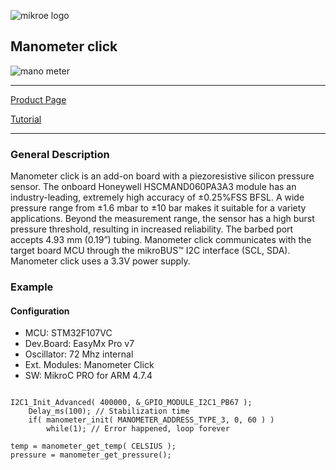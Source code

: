 ![mikroe logo](http://www.mikroe.com/img/designs/beta/logo_small.pn)

## Manometer click
![mano meter](URL)


---
[Product Page](http://www.mikroe.com/click/)

[Tutorial](http://learn.mikroe.com/industrial-solution-pressures/)

---

### General Description
Manometer click is an add-on board with a piezoresistive silicon pressure sensor. The onboard Honeywell HSCMAND060PA3A3 module has an industry-leading, extremely high accuracy of ±0.25%FSS BFSL. A wide pressure range from ±1.6 mbar to ±10 bar makes it suitable for a variety applications. Beyond the measurement range, the sensor has a high burst pressure threshold, resulting in increased reliability. The barbed port accepts 4.93 mm (0.19”) tubing. Manometer click communicates with the target board MCU through the mikroBUS™ I2C interface (SCL, SDA). Manometer click uses a 3.3V power supply.


### Example

#### Configuration
* MCU:             STM32F107VC
* Dev.Board:       EasyMx Pro v7
* Oscillator:      72 Mhz internal
* Ext. Modules:    Manometer Click
* SW:              MikroC PRO for ARM 4.7.4


```

I2C1_Init_Advanced( 400000, &_GPIO_MODULE_I2C1_PB67 );
    Delay_ms(100); // Stabilization time
    if( manometer_init( MANOMETER_ADDRESS_TYPE_3, 0, 60 ) )
        while(1); // Error happened, loop forever

temp = manometer_get_temp( CELSIUS );
pressure = manometer_get_pressure();

```

